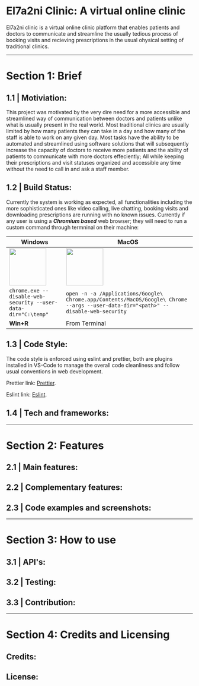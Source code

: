 # El7a2ni Clinic: A virtual online clinic
El7a2ni clinic is a virtual online clinic platform that enables patients and doctors to communicate and streamline the usually tedious process of booking visits and recieving prescriptions in the usual ohysical setting of traditional clinics.
___
# Section 1: Brief
## 1.1 | Motiviation:
This project was motivated by the very dire need for a more accessible and streamlined way of communication between doctors and patients unlike what is usually present in the real world. Most traditional clinics are usually limited by how many patients they can take in a day and how many of the staff is able to work on any given day. Most tasks have the ability to be automated and streamlined using software solutions that will subsequently increase the capacity of doctors to receive more patients and the ability of patients to communicate with more doctors effeciently; All while keeping their prescriptions and visit statuses organized and accessible any time without the need to call in and ask a staff member.

## 1.2 | Build Status:
Currently the system is working as expected, all functionalities including the more sophisticated ones like video calling, live chatting, booking visits and downloading prescriptions are running with no known issues. Currently if any user is using a _**Chromium based**_ web browser; they will need to run a custom command through termninal on their machine:

| Windows      | MacOS |
| ----------- | ----------- |
| <img src="https://www.pngall.com/wp-content/uploads/10/Windows-11-PNG-File.png" width="100" height="100">      | <img src="https://upload.wikimedia.org/wikipedia/commons/c/c9/Finder_Icon_macOS_Big_Sur.png" width="100" height="100">  |
| `chrome.exe --disable-web-security --user-data-dir="C:\temp"`  | `open -n -a /Applications/Google\ Chrome.app/Contents/MacOS/Google\ Chrome --args --user-data-dir="<path>" --disable-web-security` |
| **Win+R** | From Terminal |

## 1.3 | Code Style:
The code style is enforced using eslint and prettier, both are plugins installed in VS-Code to manage the overall code cleanliness and follow usual conventions in web development.

Prettier link: [Prettier](https://marketplace.visualstudio.com/items?itemName=esbenp.prettier-vscode).

Eslint link: [Eslint](https://marketplace.visualstudio.com/items?itemName=dbaeumer.vscode-eslint).

## 1.4 | Tech and frameworks:

___
# Section 2: Features

## 2.1 | Main features:

## 2.2 | Complementary features:

## 2.3 | Code examples and screenshots:

___
# Section 3: How to use

## 3.1 | API's:

## 3.2 | Testing:

## 3.3 | Contribution:

___
# Section 4: Credits and Licensing

## Credits:

## License:
